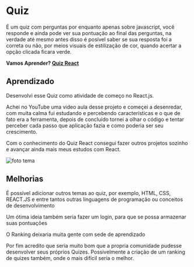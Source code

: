 # Quiz

É um quiz com perguntas por enquanto apenas sobre javascript, você responde e ainda pode ver sua pontuação ao final das perguntas, na verdade até mesmo antes disso 
é posível saber se sua resposta foi a correta ou não, por meios visuais de estilização de cor, quando acertar a opção clicada ficara verde.

**Vamos Aprender? [Quiz React](https://quiz-react-two.vercel.app)**

## Aprendizado
Desenvolvi esse Quiz como atividade de começo no React.js.

Achei no YouTube uma video aula desse projeto e começei a desenredar, com muita calma fui estudando e percebendo características e o que de fato
era a ferramenta, depois de concluído tornei a olhar o código e tentar perceber cada passo que aplicação fazia e como poderia ser seu crescimento.

Com o conhecimento do Quiz React consegui fazer outros projetos sozinho e avançar ainda mais meus estudos com React.

![foto tema](https://quiz-react-two.vercel.app/assets/quiz.21656d38.svg)

## Melhorias

É possível adicionar outros temas ao quiz, por exemplo, HTML, CSS, REACT.JS e entre tantos outras linguagens de programação ou conceitos de desenvolvimento

Um ótima ideia também seria fazer um login, para que se possa armazenar suas pontuações

O Ranking deixaria muita gente com sede de aprendizado

Por fim acredito que seria muito bom que a propria comunidade pudesse desenvolver seus próprios Quizes. Possivelmente a criação de um ranking de quizes também, onde o mais difícil seria o melhor.
